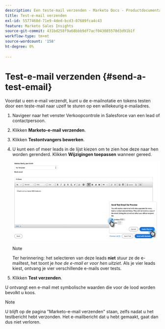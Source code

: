 ```yaml
---
description: Een teste-mail verzenden - Marketo Docs - Productdocumentatie
title: Test-e-mail verzenden
exl-id: 5577460d-71e9-4ded-bcd3-07689fca4c43
feature: Marketo Sales Insights
source-git-commit: 431bd258f9a68bbb9df7acf043085578d3d91b1f
workflow-type: tm+mt
source-wordcount: '158'
ht-degree: 0%

---
```


# Test-e-mail verzenden {#send-a-test-email}

Voordat u een e-mail verzendt, kunt u de e-mailnotatie en tokens testen door een teste-mail naar uzelf te sturen op een willekeurig e-mailadres.

1. Navigeer naar het venster Verkoopcontrole in Salesforce van een lead of contactpersoon.

1. Klikken **Marketo-e-mail verzenden**.

1. Klikken **Testontvangers bewerken**.

1. U kunt een of meer leads in de lijst kiezen om te zien hoe deze naar hen worden gerenderd. Klikken **Wijzigingen toepassen** wanneer gereed.

   ![](assets/send-a-test-email-1.png)

   >[!NOTE]
   >
   >Ter herinnering: het selecteren van deze leads **niet** stuur ze de e-mailtest, het toont je _hoe de e-mail er voor hen uitziet_. Als je vier leads kiest, ontvang je vier verschillende e-mails over tests.

1. Klikken **Test verzenden**.

U ontvangt een e-mail met symbolische waarden die voor de lood worden bevolkt u koos.

>[!NOTE]
>
>U blijft op de pagina &quot;Marketo-e-mail verzenden&quot; staan, zelfs nadat u het testbericht hebt verzonden. Het e-mailbericht dat u hebt gemaakt, gaat dan dus niet verloren.
